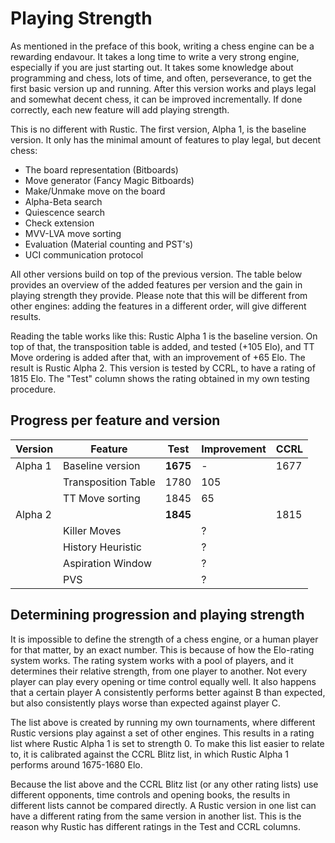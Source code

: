 # Playing Strength

As mentioned in the preface of this book, writing a chess engine can be a
rewarding endavour. It takes a long time to write a very strong engine,
especially if you are just starting out. It takes some knowledge about
programming and chess, lots of time, and often, perseverance, to get the
first basic version up and running. After this version works and plays
legal and somewhat decent chess, it can be improved incrementally. If done
correctly, each new feature will add playing strength.

This is no different with Rustic. The first version, Alpha 1, is the
baseline version. It only has the minimal amount of features to play legal,
but decent chess:

- The board representation (Bitboards)
- Move generator (Fancy Magic Bitboards)
- Make/Unmake move on the board
- Alpha-Beta search
- Quiescence search
- Check extension
- MVV-LVA move sorting
- Evaluation (Material counting and PST's)
- UCI communication protocol

All other versions build on top of the previous version. The table below
provides an overview of the added features per version and the gain in
playing strength they provide. Please note that this will be different from
other engines: adding the features in a different order, will give
different results.

Reading the table works like this: Rustic Alpha 1 is the baseline version.
On top of that, the transposition table is added, and tested (+105 Elo),
and TT Move ordering is added after that, with an improvement of +65 Elo.
The result is Rustic Alpha 2. This version is tested by CCRL, to have a
rating of 1815 Elo. The "Test" column shows the rating obtained in my own
testing procedure.

## Progress per feature and version

| Version | Feature             | Test     | Improvement | CCRL |
|---------|---------------------|----------|-------------|------|
| Alpha 1 | Baseline version    | **1675** | -           | 1677 |
|         | Transposition Table | 1780     | 105         |      |
|         | TT Move sorting     | 1845     | 65          |      |
| Alpha 2 |                     | **1845** |             | 1815 |
|         | Killer Moves        |          | ?           |      |
|         | History Heuristic   |          | ?           |      |
|         | Aspiration Window   |          | ?           |      |
|         | PVS                 |          | ?           |      |

## Determining progression and playing strength

It is impossible to define the strength of a chess engine, or a human
player for that matter, by an exact number. This is because of how the
Elo-rating system works. The rating system works with a pool of players,
and it determines their relative strength, from one player to another. Not
every player can play every opening or time control equally well. It also
happens that a certain player A consistently performs better against B than
expected, but also consistently plays worse than expected against player C.

The list above is created by running my own tournaments, where different
Rustic versions play against a set of other engines. This results in a
rating list where Rustic Alpha 1 is set to strength 0. To make this list
easier to relate to, it is calibrated against the CCRL Blitz list, in which
Rustic Alpha 1 performs around 1675-1680 Elo.

Because the list above and the CCRL Blitz list (or any other rating lists)
use different opponents, time controls and opening books, the results in
different lists cannot be compared directly. A Rustic version in one list
can have a different rating from the same version in another list. This is
the reason why Rustic has different ratings in the Test and CCRL columns.



